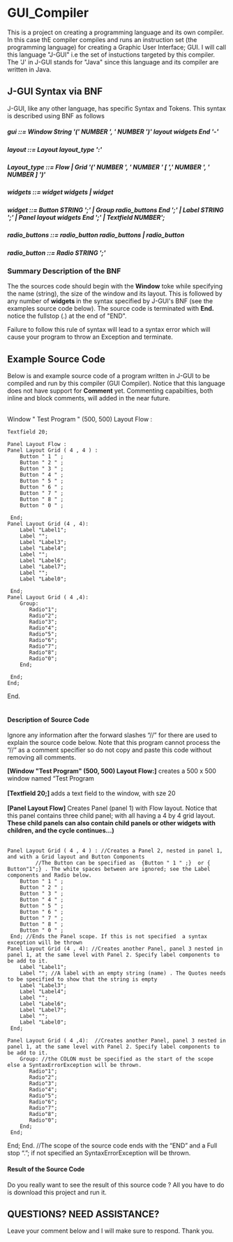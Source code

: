 # GUI_Compiler
This is a project on creating a programming language and its own compiler. In this case thE compiler compiles and runs an instruction set (the programming language) for creating a Graphic User Interface; GUI. I will call this language "J-GUI" i.e the set of instuctions targeted by this compiler. The 'J' in J-GUI stands for "Java" since this language and its compiler are written in Java. 

## J-GUI Syntax via BNF                                                                                                              
J-GUI, like any other language, has specific Syntax and Tokens. This syntax is described using BNF as follows                        
                                                                                                                                     
##### gui ::= Window String '(' NUMBER ', ' NUMBER ')' layout widgets End '-'                                                        
                                                                                                                                     
##### layout ::= Layout layout_type ':'                                                                                              
                                                                                                                                     
##### Layout_type ::= Flow | Grid '(' NUMBER ', ' NUMBER ' [ ',' NUMBER ', ' NUMBER ] ')'                                            
                                                                                                                                     
##### widgets ::= widget widgets | widget                                                                                            
                                                                                                                                     
##### widget ::= Button STRING ';' | Group radio_buttons End ';' | Label STRING ';' | Panel layout widgets End ';' | Textfield NUMBER';                                                                                                                              
##### radio_buttons ::= radio_button radio_buttons | radio_button                                                                                                                                                                                                        
##### radio_button ::= Radio STRING ';'                                                                                              


### Summary Description of the BNF
The the sources code should begin with the <b>Window</b> toke while specifying the name (string), the size of the window and its layout. This is followed by any number of <b> widgets </b> in the syntax specified by J-GUI's BNF (see the examples source code below). The source code is terminated with <b> End. </b> notice the fullstop (.) at the end of "END". 

Failure to follow this rule of syntax will lead to a syntax error which will cause your program to throw an Exception and terminate. 

## Example Source Code 
Below is and example source code of a program written in J-GUI to be compiled and run by this compiler (GUI Compiler). Notice that this language does not have support for <b>Comment</b> yet. Commenting capabilties, both inline and block comments, will added in the near future.  <br></br>



Window  " Test Program " (500, 500) Layout Flow :

	Textfield 20;

	Panel Layout Flow : 
	Panel Layout Grid ( 4 , 4 ) :
		Button " 1 " ;
		Button " 2 " ;
		Button " 3 " ;
		Button " 4 " ;
		Button " 5 " ;
		Button " 6 " ;
		Button " 7 " ;
		Button " 8 " ;
		Button " 0 " ;
			
	 End;
	Panel Layout Grid (4 , 4):
		Label "Label1";
		Label "";
		Label "Label3";
		Label "Label4";
		Label "";
		Label "Label6";
		Label "Label7";
		Label "";
		Label "Label0";
			
	 End;
	Panel Layout Grid ( 4 ,4):
		Group:
		   Radio"1";
		   Radio"2";
		   Radio"3";
		   Radio"4";
		   Radio"5";
		   Radio"6";
		   Radio"7";
		   Radio"8";
		   Radio"0";
		End;
			
	 End;
    End;
 End. 
 </i>
 <br></br>
 
 #### Description of Source Code 
 
Ignore any information after the forward slashes “//” for there are used to explain the source code below. Note that this program cannot process the “//” as a comment specifier so do not copy and paste this code without removing all comments.

<b>[Window "Test Program" (500, 500) Layout Flow:]</b> creates a  500 x 500 window named “Test Program	<br></br>
<b>[Textfield 20;] </b> adds a text field  to the window, with sze 20 <br></br>
<b>[Panel Layout Flow]</b> Creates Panel (panel 1) with Flow layout. Notice that this panel contains three child panel; with all having a 4 by 4 grid layout. <b>These child panels can also contain child panels or other widgets with children, and the cycle continues...) </b>  <br></br>

	Panel Layout Grid ( 4 , 4 ) : //Creates a Panel 2, nested in panel 1, and with a Grid layout and Button Components
             //The Button can be specified as  {Button " 1 " ;}  or { Button"1";} . The white spaces between are ignored; see the Label components and Radio below.
		Button " 1 " ;
		Button " 2 " ;
		Button " 3 " ;
		Button " 4 " ;
		Button " 5 " ;
		Button " 6 " ;
		Button " 7 " ;
		Button " 8 " ;
		Button " 0 " ;		
	 End; //Ends the Panel scope. If this is not specified  a syntax exception will be thrown
	Panel Layout Grid (4 , 4): //Creates another Panel, panel 3 nested in panel 1, at the same level with Panel 2. Specify label components to be add to it. 
		Label "Label1";
		Label ""; //A label with an empty string (name) . The Quotes needs to be specified to show that the string is empty
		Label "Label3";
		Label "Label4";
		Label "";
		Label "Label6";
		Label "Label7";
		Label "";
		Label "Label0";		
	 End;

	Panel Layout Grid ( 4 ,4):  //Creates another Panel, panel 3 nested in panel 1, at the same level with Panel 2. Specify label components to be add to it. 
		Group: //the COLON must be specified as the start of the scope else a SyntaxErrorException will be thrown.
		   Radio"1";
		   Radio"2";
		   Radio"3";
		   Radio"4";
		   Radio"5";
		   Radio"6";
		   Radio"7";
		   Radio"8";
		   Radio"0";
		End;	
	 End;
  End;
 End. //The scope of the source code ends with the “END” and a Full stop “.”; if not specified an SyntaxErrorException will be thrown.

 #### Result of the Source Code 
 Do you really want to see the result of this source code ? All you have to do is download this project and run it. 
 
 ## QUESTIONS? NEED ASSISTANCE? 
 Leave your comment below and I will make sure to respond. Thank you. 

